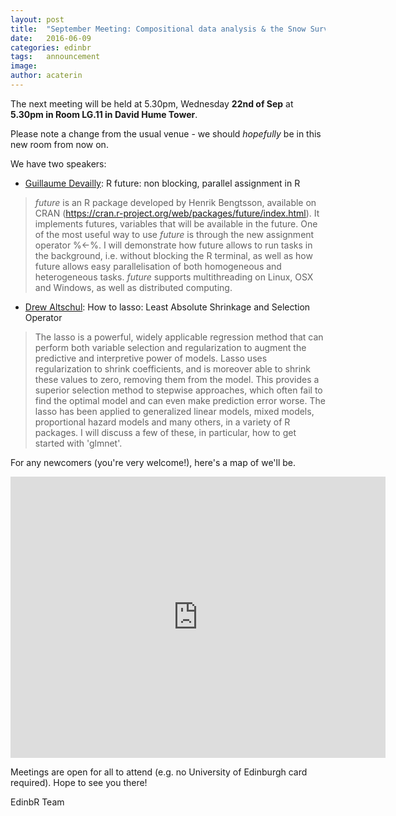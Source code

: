 ```yaml
---
layout: post
title:  "September Meeting: Compositional data analysis & the Snow Survey of Great Britain"
date:   2016-06-09
categories: edinbr
tags:   announcement
image:
author: acaterin
---
```


The next meeting will be held at 5.30pm, Wednesday **22nd of Sep** at **5.30pm in Room LG.11 in David Hume Tower**.

Please note a change from the usual venue - we should _hopefully_ be in this new room from now on.

We have two speakers:

* [Guillaume Devailly](https://github.com/gdevailly): R future: non blocking, parallel assignment in R

> _future_ is an R package developed by Henrik Bengtsson, available on CRAN (https://cran.r-project.org/web/packages/future/index.html). It implements futures, variables that will be available in the future. One of the most useful way to use _future_ is through the new assignment operator %<-%. I will demonstrate how future allows to run tasks in the background, i.e. without blocking the R terminal, as well as how future allows easy parallelisation of both homogeneous and heterogeneous tasks. _future_ supports multithreading on Linux, OSX and Windows, as well as distributed computing.

* [Drew Altschul](http://www.ed.ac.uk/profile/drew-altschul): How to lasso: Least Absolute Shrinkage and Selection Operator

> The lasso is a powerful, widely applicable regression method that can perform both variable selection and regularization to augment the predictive and interpretive power of models. Lasso uses regularization to shrink coefficients, and is moreover able to shrink these values to zero, removing them from the model. This provides a superior selection method to stepwise approaches, which often fail to find the optimal model and can even make prediction error worse. The lasso has been applied to generalized linear models, mixed models, proportional hazard models and many others, in a variety of R packages. I will discuss a few of these, in particular, how to get started with 'glmnet'.


For any newcomers (you're very welcome!), here's a map of we'll be.

<iframe src="https://www.google.com/maps/embed?pb=!1m14!1m8!1m3!1d939.4322782159774!2d-3.1868992813634778!3d55.9431477069392!3m2!1i1024!2i768!4f13.1!3m3!1m2!1s0x0%3A0x8b232656b3b16a57!2sDavid+Hume+Tower!5e0!3m2!1sen!2suk!4v1473937651228" width="600" height="450" frameborder="0" style="border:0" allowfullscreen></iframe>

Meetings are open for all to attend (e.g. no University of Edinburgh card required). Hope to see you there!

EdinbR Team

